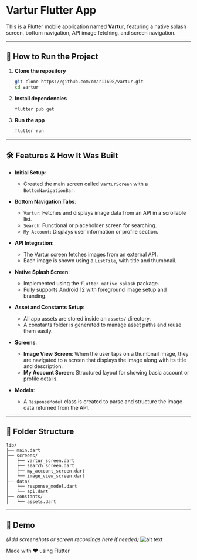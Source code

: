 # Vartur Flutter App

This is a Flutter mobile application named **Vartur**, featuring a native splash screen, bottom navigation, API image fetching, and screen navigation.

---

## 🚀 How to Run the Project

1. **Clone the repository**

   ```bash
   git clone https://github.com/omar11698/vartur.git
   cd vartur
   ```

2. **Install dependencies**

   ```bash
   flutter pub get
   ```

3. **Run the app**
   ```bash
   flutter run
   ```

---

## 🛠️ Features & How It Was Built

- **Initial Setup**:

  - Created the main screen called `VarturScreen` with a `BottomNavigationBar`.

- **Bottom Navigation Tabs**:

  - `Vartur`: Fetches and displays image data from an API in a scrollable list.
  - `Search`: Functional or placeholder screen for searching.
  - `My Account`: Displays user information or profile section.

- **API Integration**:

  - The Vartur screen fetches images from an external API.
  - Each image is shown using a `ListTile`, with title and thumbnail.

- **Native Splash Screen**:

  - Implemented using the `flutter_native_splash` package.
  - Fully supports Android 12 with foreground image setup and branding.

- **Asset and Constants Setup**:

  - All app assets are stored inside an `assets/` directory.
  - A constants folder is generated to manage asset paths and reuse them easily.

- **Screens**:

  - **Image View Screen**: When the user taps on a thumbnail image, they are navigated to a screen that displays the image along with its title and description.
  - **My Account Screen**: Structured layout for showing basic account or profile details.

- **Models**:
  - A `ResponseModel` class is created to parse and structure the image data returned from the API.

---

## 📁 Folder Structure

```
lib/
├── main.dart
├── screens/
│   ├── vartur_screen.dart
│   ├── search_screen.dart
│   ├── my_account_screen.dart
│   └── image_view_screen.dart
├── data/
│   └── response_model.dart
│   └── api.dart
├── constants/
│   └── assets.dart
```

---

## 📸 Demo

_(Add screenshots or screen recordings here if needed)_
![alt text](screenshot-2025-04-24_11.58.49.666.png)

Made with ❤️ using Flutter
